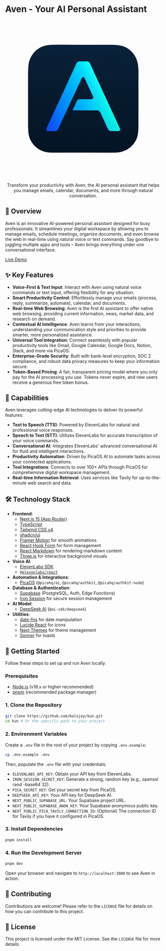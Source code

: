 # Aven - Your AI Personal Assistant

![Aven Logo](public/aven.png)

<p align="center">
  Transform your productivity with Aven, the AI personal assistant that helps you manage emails, calendar, documents, and more through natural conversation.
</p>

## 🌟 Overview

Aven is an innovative AI-powered personal assistant designed for busy professionals. It streamlines your digital workspace by allowing you to manage emails, schedule meetings, organize documents, and even browse the web in real-time using natural voice or text commands. Say goodbye to juggling multiple apps and tools – Aven brings everything under one conversational interface.

[Live Demo](https://silver-bavarois-7adff0.netlify.app/)

## ✨ Key Features

*   **Voice-First & Text Input**: Interact with Aven using natural voice commands or text input, offering flexibility for any situation.
*   **Smart Productivity Control**: Effortlessly manage your emails (process, reply, summarize, automate), calendar, and documents.
*   **Real-time Web Browsing**: Aven is the first AI assistant to offer native web browsing, providing current information, news, market data, and research on demand.
*   **Contextual AI Intelligence**: Aven learns from your interactions, understanding your communication style and priorities to provide smarter, more personalized assistance.
*   **Universal Tool Integration**: Connect seamlessly with popular productivity tools like Gmail, Google Calendar, Google Docs, Notion, Slack, and more via PicaOS.
*   **Enterprise-Grade Security**: Built with bank-level encryption, SOC 2 compliance, and robust data privacy measures to keep your information secure.
*   **Token-Based Pricing**: A fair, transparent pricing model where you only pay for the AI processing you use. Tokens never expire, and new users receive a generous free token bonus.

## 🚀 Capabilities

Aven leverages cutting-edge AI technologies to deliver its powerful features:

*   **Text to Speech (TTS)**: Powered by ElevenLabs for natural and professional voice responses.
*   **Speech to Text (STT)**: Utilizes ElevenLabs for accurate transcription of your voice commands.
*   **Conversational AI**: Integrates ElevenLabs' advanced conversational AI for fluid and intelligent interactions.
*   **Productivity Automation**: Driven by PicaOS AI to automate tasks across your connected applications.
*   **Tool Integrations**: Connects to over 100+ APIs through PicaOS for comprehensive digital workspace management.
*   **Real-time Information Retrieval**: Uses services like Tavily for up-to-the-minute web search and data.

## 🛠️ Technology Stack

*   **Frontend**:
    *   [Next.js 15 (App Router)](https://nextjs.org/)
    *   [TypeScript](https://www.typescriptlang.org/)
    *   [Tailwind CSS v4](https://tailwindcss.com/)
    *   [shadcn/ui](https://ui.shadcn.com/)
    *   [Framer Motion](https://www.framer.com/motion/) for smooth animations
    *   [React Hook Form](https://react-hook-form.com/) for form management
    *   [React Markdown](https://github.com/remarkjs/react-markdown) for rendering markdown content
    *   [Three.js](https://threejs.org/) for interactive background visuals
*   **Voice AI**:
    *   [ElevenLabs SDK](https://elevenlabs.io/docs)
    *   [`@elevenlabs/react`](https://www.npmjs.com/package/@elevenlabs/react)
*   **Automation & Integrations**:
    *   [PicaOS](https://picaos.com/) (`@picahq/ai`, `@picahq/authkit`, `@picahq/authkit-node`)
*   **Database & Authentication**:
    *   [Supabase](https://supabase.com/) (PostgreSQL, Auth, Edge Functions)
    *   [Iron Session](https://iron-session.vercel.app/) for secure session management
*   **AI Model**:
    *   [DeepSeek AI](https://www.deepseek.com/) (`@ai-sdk/deepseek`)
*   **Utilities**:
    *   [date-fns](https://date-fns.org/) for date manipulation
    *   [Lucide React](https://lucide.dev/) for icons
    *   [Next Themes](https://github.com/pacocoursey/next-themes) for theme management
    *   [Sonner](https://sonner.emilkowal.ski/) for toasts

## 🚀 Getting Started

Follow these steps to set up and run Aven locally.

### Prerequisites

*   [Node.js](https://nodejs.org/en/) (v18.x or higher recommended)
*   [pnpm](https://pnpm.io/) (recommended package manager)

### 1. Clone the Repository

```bash
git clone https://github.com/balojey/kun.git
cd kun # Or the specific path to your project
```

### 2. Environment Variables

Create a `.env` file in the root of your project by copying `.env.example`:

```bash
cp .env.example .env
```

Then, populate the `.env` file with your credentials:

* `ELEVENLABS_API_KEY`: Obtain your API key from ElevenLabs.
* `IRON_SESSION_SECRET_KEY`: Generate a strong, random key (e.g., openssl rand -base64 32).
* `PICA_SECRET_KEY`: Get your secret key from PicaOS.
* `DEEPSEEK_API_KEY`: Your API key for DeepSeek AI.
* `NEXT_PUBLIC_SUPABASE_URL`: Your Supabase project URL.
* `NEXT_PUBLIC_SUPABASE_ANON_KEY`: Your Supabase anonymous public key.
* `NEXT_PUBLIC_PICA_TAVILY_CONNECTION_ID`: (Optional) The connection ID for Tavily if you have it configured in PicaOS.

### 3. Install Dependencies

```bash
pnpm install
```

### 4. Run the Development Server

```bash
pnpm dev
```

Open your browser and navigate to `http://localhost:3000` to see Aven in action.

## 🤝 Contributing

Contributions are welcome! Please refer to the `LICENSE` file for details on how you can contribute to this project.

## 📄 License

This project is licensed under the MIT License. See the `LICENSE` file for more details.